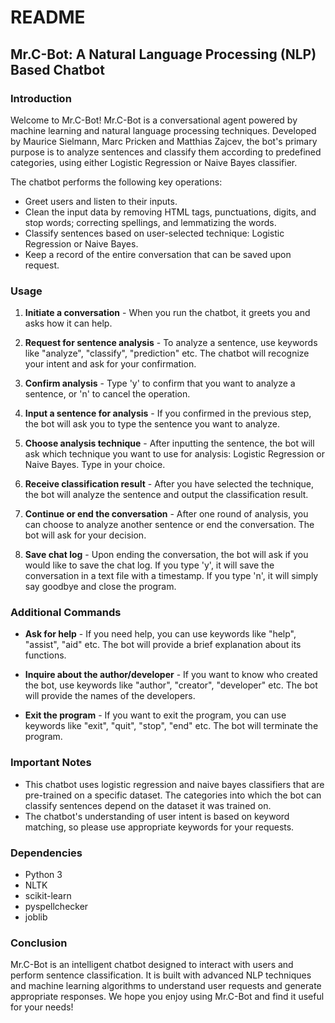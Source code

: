 # README

## Mr.C-Bot: A Natural Language Processing (NLP) Based Chatbot

### Introduction

Welcome to Mr.C-Bot! Mr.C-Bot is a conversational agent powered by machine learning and natural language processing techniques. Developed by Maurice Sielmann, Marc Pricken and Matthias Zajcev, the bot's primary purpose is to analyze sentences and classify them according to predefined categories, using either Logistic Regression or Naive Bayes classifier. 

The chatbot performs the following key operations:

- Greet users and listen to their inputs.
- Clean the input data by removing HTML tags, punctuations, digits, and stop words; correcting spellings, and lemmatizing the words.
- Classify sentences based on user-selected technique: Logistic Regression or Naive Bayes.
- Keep a record of the entire conversation that can be saved upon request.

### Usage

1. **Initiate a conversation** - When you run the chatbot, it greets you and asks how it can help. 

2. **Request for sentence analysis** - To analyze a sentence, use keywords like "analyze", "classify", "prediction" etc. The chatbot will recognize your intent and ask for your confirmation.

3. **Confirm analysis** - Type 'y' to confirm that you want to analyze a sentence, or 'n' to cancel the operation.

4. **Input a sentence for analysis** - If you confirmed in the previous step, the bot will ask you to type the sentence you want to analyze.

5. **Choose analysis technique** - After inputting the sentence, the bot will ask which technique you want to use for analysis: Logistic Regression or Naive Bayes. Type in your choice.

6. **Receive classification result** - After you have selected the technique, the bot will analyze the sentence and output the classification result.

7. **Continue or end the conversation** - After one round of analysis, you can choose to analyze another sentence or end the conversation. The bot will ask for your decision.

8. **Save chat log** - Upon ending the conversation, the bot will ask if you would like to save the chat log. If you type 'y', it will save the conversation in a text file with a timestamp. If you type 'n', it will simply say goodbye and close the program.

### Additional Commands

- **Ask for help** - If you need help, you can use keywords like "help", "assist", "aid" etc. The bot will provide a brief explanation about its functions.

- **Inquire about the author/developer** - If you want to know who created the bot, use keywords like "author", "creator", "developer" etc. The bot will provide the names of the developers.

- **Exit the program** - If you want to exit the program, you can use keywords like "exit", "quit", "stop", "end" etc. The bot will terminate the program.

### Important Notes

- This chatbot uses logistic regression and naive bayes classifiers that are pre-trained on a specific dataset. The categories into which the bot can classify sentences depend on the dataset it was trained on.
- The chatbot's understanding of user intent is based on keyword matching, so please use appropriate keywords for your requests.

### Dependencies

- Python 3
- NLTK
- scikit-learn
- pyspellchecker
- joblib

### Conclusion

Mr.C-Bot is an intelligent chatbot designed to interact with users and perform sentence classification. It is built with advanced NLP techniques and machine learning algorithms to understand user requests and generate appropriate responses. We hope you enjoy using Mr.C-Bot and find it useful for your needs!